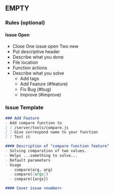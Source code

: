 ## EMPTY

### Rules (optional)
#### Issue Open
- Close One issue open Two new
- Put descriptive header
- Describe what you done
 - File location
 - Function actions
- Describe what you solve
  - Add tags
   - Add Feature (#feature)
   - Fix Bug (#bug)
   - Improve (#improve)

### Issue Template
```markdown
### Add Feature
- Add compare function to
[ ] /server/tools/compare.js
[ ] Give correspond name to your function
[ ] Test it

#### Description of "compare function feature"
- Solving comparation of two values.
- Helps ...something to solve...
- Default parameters
- Usage
  - compare(arg, arg)
  - compare([args])
  - compare({args})

#### Cover issue <number>
  ```
